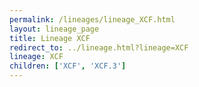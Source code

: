 ```yaml
---
permalink: /lineages/lineage_XCF.html
layout: lineage_page
title: Lineage XCF
redirect_to: ../lineage.html?lineage=XCF
lineage: XCF
children: ['XCF', 'XCF.3']
---
```

